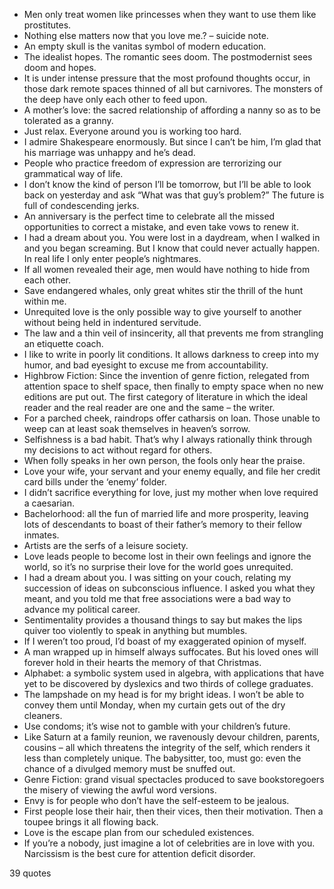  - Men only treat women like princesses when they want to use them like prostitutes.
 - Nothing else matters now that you love me.? – suicide note.
 - An empty skull is the vanitas symbol of modern education.
 - The idealist hopes. The romantic sees doom. The postmodernist sees doom and hopes.
 - It is under intense pressure that the most profound thoughts occur, in those dark remote spaces thinned of all but carnivores. The monsters of the deep have only each other to feed upon.
 - A mother’s love: the sacred relationship of affording a nanny so as to be tolerated as a granny.
 - Just relax. Everyone around you is working too hard.
 - I admire Shakespeare enormously. But since I can’t be him, I’m glad that his marriage was unhappy and he’s dead.
 - People who practice freedom of expression are terrorizing our grammatical way of life.
 - I don’t know the kind of person I’ll be tomorrow, but I’ll be able to look back on yesterday and ask “What was that guy’s problem?” The future is full of condescending jerks.
 - An anniversary is the perfect time to celebrate all the missed opportunities to correct a mistake, and even take vows to renew it.
 - I had a dream about you. You were lost in a daydream, when I walked in and you began screaming. But I know that could never actually happen. In real life I only enter people’s nightmares.
 - If all women revealed their age, men would have nothing to hide from each other.
 - Save endangered whales, only great whites stir the thrill of the hunt within me.
 - Unrequited love is the only possible way to give yourself to another without being held in indentured servitude.
 - The law and a thin veil of insincerity, all that prevents me from strangling an etiquette coach.
 - I like to write in poorly lit conditions. It allows darkness to creep into my humor, and bad eyesight to excuse me from accountability.
 - Highbrow Fiction: Since the invention of genre fiction, relegated from attention space to shelf space, then finally to empty space when no new editions are put out. The first category of literature in which the ideal reader and the real reader are one and the same – the writer.
 - For a parched cheek, raindrops offer catharsis on loan. Those unable to weep can at least soak themselves in heaven’s sorrow.
 - Selfishness is a bad habit. That’s why I always rationally think through my decisions to act without regard for others.
 - When folly speaks in her own person, the fools only hear the praise.
 - Love your wife, your servant and your enemy equally, and file her credit card bills under the ‘enemy’ folder.
 - I didn’t sacrifice everything for love, just my mother when love required a caesarian.
 - Bachelorhood: all the fun of married life and more prosperity, leaving lots of descendants to boast of their father’s memory to their fellow inmates.
 - Artists are the serfs of a leisure society.
 - Love leads people to become lost in their own feelings and ignore the world, so it’s no surprise their love for the world goes unrequited.
 - I had a dream about you. I was sitting on your couch, relating my succession of ideas on subconscious influence. I asked you what they meant, and you told me that free associations were a bad way to advance my political career.
 - Sentimentality provides a thousand things to say but makes the lips quiver too violently to speak in anything but mumbles.
 - If I weren’t too proud, I’d boast of my exaggerated opinion of myself.
 - A man wrapped up in himself always suffocates. But his loved ones will forever hold in their hearts the memory of that Christmas.
 - Alphabet: a symbolic system used in algebra, with applications that have yet to be discovered by dyslexics and two thirds of college graduates.
 - The lampshade on my head is for my bright ideas. I won’t be able to convey them until Monday, when my curtain gets out of the dry cleaners.
 - Use condoms; it’s wise not to gamble with your children’s future.
 - Like Saturn at a family reunion, we ravenously devour children, parents, cousins – all which threatens the integrity of the self, which renders it less than completely unique. The babysitter, too, must go: even the chance of a divulged memory must be snuffed out.
 - Genre Fiction: grand visual spectacles produced to save bookstoregoers the misery of viewing the awful word versions.
 - Envy is for people who don’t have the self-esteem to be jealous.
 - First people lose their hair, then their vices, then their motivation. Then a toupee brings it all flowing back.
 - Love is the escape plan from our scheduled existences.
 - If you’re a nobody, just imagine a lot of celebrities are in love with you. Narcissism is the best cure for attention deficit disorder.

39 quotes